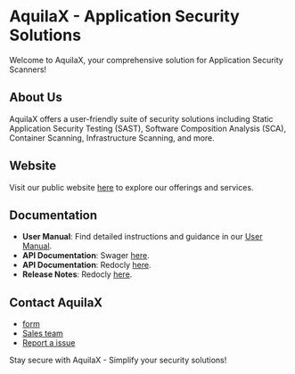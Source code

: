 # AquilaX - Application Security Solutions

Welcome to AquilaX, your comprehensive solution for Application Security Scanners! 

## About Us
AquilaX offers a user-friendly suite of security solutions including Static Application Security Testing (SAST), Software Composition Analysis (SCA), Container Scanning, Infrastructure Scanning, and more.

## Website
Visit our public website [here](https://app.aquilax.io/) to explore our offerings and services.

## Documentation
- **User Manual**: Find detailed instructions and guidance in our [User Manual](https://aquilax.io/userManual/index.html).
- **API Documentation**: Swager [here](https://app.aquilax.io/redoc).
- **API Documentation**: Redocly [here](https://app.aquilax.io/redoc).
- **Release Notes**: Redocly [here](https://app.aquilax.io/release-notes).

## Contact AquilaX
- [form](https://aquilax.io/contact-us.html)
- [Sales team](https://calendly.com/aquilax/30min)
- [Report a issue](https://uptime.betterstack.com/report/QK1Vyg2gkGYXXe8YDePQpuyX)

Stay secure with AquilaX - Simplify your security solutions!
